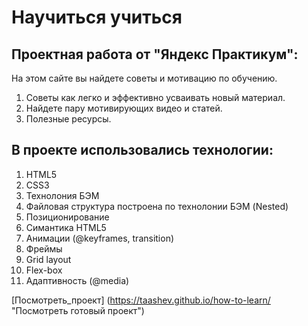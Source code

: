 # Научиться учиться

Проектная работа от "Яндекс Практикум":
------------------------------------------------------------
На этом сайте вы найдете советы и мотивацию по обучению.
1. Советы как легко и эффективно усваивать новый материал.
2. Найдете пару мотивирующих видео и статей.
3. Полезные ресурсы.

В проекте использовались технологии:
-------------------------------------------------------------
1. HTML5
2. CSS3
3. Технолония БЭМ
4. Файловая структура построена по технолонии БЭМ (Nested)
5. Позиционирование
6. Симантика HTML5
7. Анимации (@keyframes, transition)
8. Фреймы
9. Grid layout
10. Flex-box
11. Адаптивность (@media)

[Посмотреть_проект] (https://taashev.github.io/how-to-learn/ "Посмотреть готовый проект")

